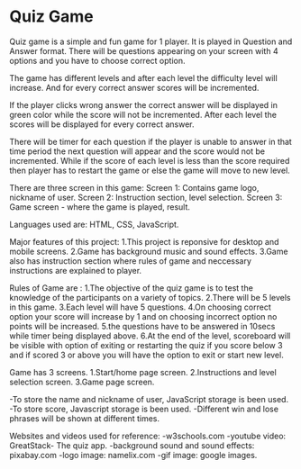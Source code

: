 # Quiz Game 

Quiz game is a simple and fun game for 1 player. It is played in Question and Answer format. There will be questions appearing on your screen with 4 options and you have to choose correct option.

The game has different levels and after each level the difficulty level will increase. And for every correct answer scores will be incremented. 

If the player clicks wrong answer the correct answer will be displayed in green color while the score will not be incremented. After each level the scores will be displayed for every correct answer. 

There will be timer for each question if the player is unable to answer in that time period the next question will appear and the score would not be incremented. While if the score of each level is less than the score required then player has to restart the game or else the game will move to new level.

There are three screen in this game:
Screen 1: Contains game logo, nickname of user.
Screen 2:  Instruction section, level selection.
Screen 3: Game screen - where the game is played, result.


Languages used are: HTML, CSS, JavaScript. 

Major features of this project:
1.This project is reponsive for desktop and mobile screens. 
2.Game has background music and sound effects. 
3.Game also has instruction section where rules of game and neccessary instructions are explained to player. 


Rules of Game are :
1.The objective of the quiz game is to test the knowledge of the participants on a variety of topics.
2.There will be 5 levels in this game. 
3.Each level will have 5 questions.
4.On choosing correct option your score will increase by 1 and on choosing incorrect option no points will be increased. 
5.the questions have to be answered in 10secs while timer being displayed above. 
6.At the end of the level, scoreboard will be visible with option of exiting or restarting the quiz if you score below 3 and if scored 3 or above you will have the option to exit or start new level.


Game has 3 screens. 
1.Start/home page screen.
2.Instructions and level selection screen. 
3.Game page screen. 

-To store the name and nickname of user, JavaScript storage is been used. 
-To store score, Javascript storage is been used. 
-Different win and lose phrases will be shown at different times. 



Websites and videos used for reference:
-w3schools.com
-youtube video: GreatStack- The quiz app. 
-background sound and sound effects: pixabay.com
-logo image: namelix.com
-gif image: google images.











